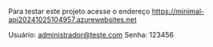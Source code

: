 Para testar este projeto acesse o endereço https://minimal-api20241025104957.azurewebsites.net

Usuário: administrador@teste.com
Senha: 123456

